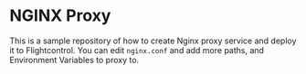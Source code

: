 # NGINX Proxy

This is a sample repository of how to create Nginx proxy service and deploy it to Flightcontrol.
You can edit `nginx.conf` and add more paths, and Environment Variables to proxy to.
